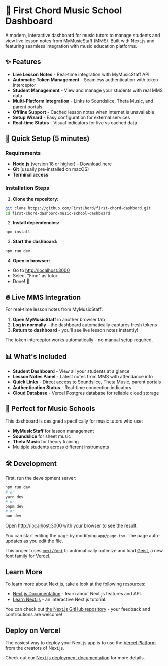 # 🎵 First Chord Music School Dashboard

A modern, interactive dashboard for music tutors to manage students and view live lesson notes from MyMusicStaff (MMS). Built with Next.js and featuring seamless integration with music education platforms.

## ✨ Features

- **Live Lesson Notes** - Real-time integration with MyMusicStaff API
- **Automatic Token Management** - Seamless authentication with token interceptor
- **Student Management** - View and manage your students with real MMS data
- **Multi-Platform Integration** - Links to Soundslice, Theta Music, and parent portals
- **Offline Support** - Cached lesson notes when internet is unavailable
- **Setup Wizard** - Easy configuration for external services
- **Real-time Status** - Visual indicators for live vs cached data

## 🚀 Quick Setup (5 minutes)

### Requirements

- **Node.js** (version 18 or higher) - [Download here](https://nodejs.org/)
- **Git** (usually pre-installed on macOS)
- **Terminal access**

### Installation Steps

1. **Clone the repository:**

```bash
git clone https://github.com/FirstChord/first-chord-dashbord.git
cd first-chord-dashbord/music-school-dashboard
```

2. **Install dependencies:**

```bash
npm install
```

3. **Start the dashboard:**

```bash
npm run dev
```

4. **Open in browser:**

- Go to [http://localhost:3000](http://localhost:3000)
- Select "Finn" as tutor
- Done! 🎵

## 🔥 Live MMS Integration

For real-time lesson notes from MyMusicStaff:

1. **Open MyMusicStaff** in another browser tab
2. **Log in normally** - the dashboard automatically captures fresh tokens
3. **Return to dashboard** - you'll see live lesson notes instantly!

The token interceptor works automatically - no manual setup required.

## 📊 What's Included

- **Student Dashboard** - View all your students at a glance
- **Lesson Notes Panel** - Latest notes from MMS with attendance info
- **Quick Links** - Direct access to Soundslice, Theta Music, parent portals
- **Authentication Status** - Real-time connection indicators
- **Cloud Database** - Vercel Postgres database for reliable cloud storage

## 🎯 Perfect for Music Schools

This dashboard is designed specifically for music tutors who use:

- **MyMusicStaff** for lesson management
- **Soundslice** for sheet music
- **Theta Music** for theory training
- Multiple students across different instruments

## 🛠️ Development

First, run the development server:

```bash
npm run dev
# or
yarn dev
# or
pnpm dev
# or
bun dev
```

Open [http://localhost:3000](http://localhost:3000) with your browser to see the result.

You can start editing the page by modifying `app/page.tsx`. The page auto-updates as you edit the file.

This project uses [`next/font`](https://nextjs.org/docs/app/building-your-application/optimizing/fonts) to automatically optimize and load [Geist](https://vercel.com/font), a new font family for Vercel.

## Learn More

To learn more about Next.js, take a look at the following resources:

- [Next.js Documentation](https://nextjs.org/docs) - learn about Next.js features and API.
- [Learn Next.js](https://nextjs.org/learn) - an interactive Next.js tutorial.

You can check out [the Next.js GitHub repository](https://github.com/vercel/next.js) - your feedback and contributions are welcome!

## Deploy on Vercel

The easiest way to deploy your Next.js app is to use the [Vercel Platform](https://vercel.com/new?utm_medium=default-template&filter=next.js&utm_source=create-next-app&utm_campaign=create-next-app-readme) from the creators of Next.js.

Check out our [Next.js deployment documentation](https://nextjs.org/docs/app/building-your-application/deploying) for more details.
